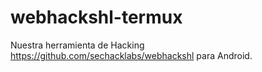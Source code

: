 # webhackshl-termux
Nuestra herramienta de Hacking https://github.com/sechacklabs/webhackshl para Android.
